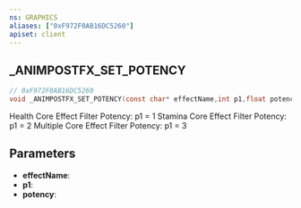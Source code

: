 ```yaml
---
ns: GRAPHICS
aliases: ["0xF972F0AB16DC5260"]
apiset: client
---
```

## _ANIMPOSTFX_SET_POTENCY

```c
// 0xF972F0AB16DC5260
void _ANIMPOSTFX_SET_POTENCY(const char* effectName,int p1,float potency);
```

Health Core Effect Filter Potency: p1 = 1
Stamina Core Effect Filter Potency: p1 = 2
Multiple Core Effect Filter Potency: p1 = 3

## Parameters
* **effectName**:
* **p1**:
* **potency**: